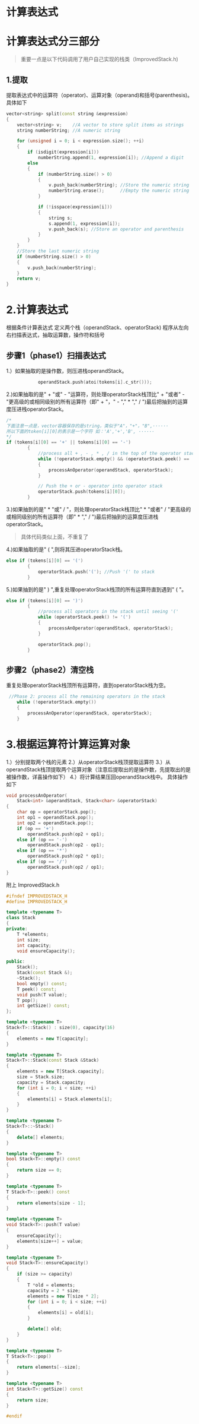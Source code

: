 # 计算表达式

计算表达式分三部分
===============

>重要一点是以下代码调用了用户自己实现的栈类（ImprovedStack.h)

1.提取
-----
提取表达式中的运算符（operator)、运算对象（operand)和括号(parenthesis)。
具体如下
```C++
vector<string> split(const string &expression)
{
    vector<string> v;    //A vector to store split items as strings
    string numberString; //A numeric string

    for (unsigned i = 0; i < expression.size(); ++i)
    {
        if (isdigit(expression[i]))
            numberString.append(1, expression[i]); //Append a digit
        else
        {
            if (numberString.size() > 0)
            {
                v.push_back(numberString); //Store the numeric string
                numberString.erase();      //Empty the numeric string
            }

            if (!isspace(expression[i]))
            {
                string s;
                s.append(1, expression[i]);
                v.push_back(s); //Store an operator and parenthesis
            }
        }
    }
    //Store the last numeric string
    if (numberString.size() > 0)
    {
        v.push_back(numberString);
    }
    return v;
}
```
2.计算表达式
======
根据条件计算表达式
定义两个栈（operandStack、operatorStack)
程序从左向右扫描表达式，抽取运算数，操作符和括号

步骤1（phase1）扫描表达式
-------

1.）如果抽取的是操作数，则压进栈operandStack。
```C++
            operandStack.push(atoi(tokens[i].c_str()));
```
2.)如果抽取的是" + "或" - "运算符，则处理operatorStack栈顶比" + "或者" - "更高级的或相同级别的所有运算符（即" + "，" - "," * "," / ")最后把抽到的运算度压进栈operatorStack。
```C++
/*
下面注意一点是，vector容器保存的是string，类似于"A"，"+"，"B",······  
所以下面的token[i][0]的表示是一个字符 如：'A','+','B', ······ 
*/
if (tokens[i][0] == '+' || tokens[i][0] == '-')
        {
            //process all + , - , * , / in the top of the operator stack
            while (!operatorStack.empty() && (operatorStack.peek() == '+') || (operatorStack.peek() == '-') || (operatorStack.peek() == '*') || (operatorStack.peek() == '/'))
            {
                processAnOperator(operandStack, operatorStack);
            }

            // Push the + or - operator into operator stack
            operatorStack.push(tokens[i][0]);
        }
```
3.)如果抽到的是" * "或" / "，则处理operatorStack栈顶比" * "或者" / "更高级的或相同级别的所有运算符（即" * "," / ")最后把抽到的运算度压进栈
operatorStack。
>具体代码类似上面，不重复了

4.)如果抽取的是" ( ",则将其压进operatorStack栈。
```C++
else if (tokens[i][0] == '(')
        {
            operatorStack.push('('); //Push '(' to stack
        }
```
5.)如果抽到的是" ) ",重复处理operatorStack栈顶的所有运算符直到遇到" ( "。
```C++
else if (tokens[i][0] == ')')
        {
            //process all operators in the stack until seeing '('
            while (operatorStack.peek() != '(')
            {
                processAnOperator(operandStack, operatorStack);
            }

            operatorStack.pop();
        }
```

步骤2（phase2）清空栈
---
重复处理operatorStack栈顶所有运算符，直到operatorStack栈为空。
```C++
 //Phase 2: process all the remaining operators in the stack
    while (!operatorStack.empty())
    {
        processAnOperator(operandStack, operatorStack);
    }
```
3.根据运算符计算运算对象
====
1.）分别提取两个栈的元素
2.）从operatorStack栈顶提取运算符
3.）从operandStack栈顶提取两个运算对象（注意后提取出的是操作数，先提取出的是被操作数，详喜操作如下）
4.）将计算结果压回operandStack栈中。
具体操作如下
```C++
void processAnOperator(
    Stack<int> &operandStack, Stack<char> &operatorStack)
{
    char op = operatorStack.pop();
    int op1 = operandStack.pop();
    int op2 = operandStack.pop();
    if (op == '+')
        operandStack.push(op2 + op1);
    else if (op == '-')
        operandStack.push(op2 - op1);
    else if (op == '*')
        operandStack.push(op2 * op1);
    else if (op == '/')
        operandStack.push(op2 / op1);
}
```
附上 ImprovedStack.h
```C++
#ifndef IMPROVEDSTACK_H
#define IMPROVEDSTACK_H

template <typename T>
class Stack
{
private:
    T *elements;
    int size;
    int capacity;
    void ensureCapacity();

public:
    Stack();
    Stack(const Stack &);
    ~Stack();
    bool empty() const;
    T peek() const;
    void push(T value);
    T pop();
    int getSize() const;
};

template <typename T>
Stack<T>::Stack() : size(0), capacity(16)
{
    elements = new T[capacity];
}

template <typename T>
Stack<T>::Stack(const Stack &Stack)
{
    elements = new T[Stack.capacity];
    size = Stack.size;
    capacity = Stack.capacity;
    for (int i = 0; i < size; ++i)
    {
        elements[i] = Stack.elements[i];
    }
}

template <typename T>
Stack<T>::~Stack()
{
    delete[] elements;
}

template <typename T>
bool Stack<T>::empty() const
{
    return size == 0;
}

template <typename T>
T Stack<T>::peek() const
{
    return elements[size - 1];
}

template <typename T>
void Stack<T>::push(T value)
{
    ensureCapacity();
    elements[size++] = value;
}

template <typename T>
void Stack<T>::ensureCapacity()
{
    if (size >= capacity)
    {
        T *old = elements;
        capacity = 2 * size;
        elements = new T[size * 2];
        for (int i = 0; i < size; ++i)
        {
            elements[i] = old[i];
        }

        delete[] old;
    }
}

template <typename T>
T Stack<T>::pop()
{
    return elements[--size];
}

template <typename T>
int Stack<T>::getSize() const
{
    return size;
}

#endif
```